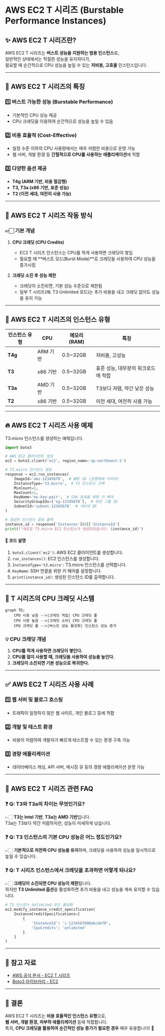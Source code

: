 # AWS EC2 T 시리즈 (Burstable Performance Instances)

## ✨ AWS EC2 T 시리즈란?
AWS EC2 T 시리즈는 **버스트 성능을 지원하는 범용 인스턴스**로,  
일반적인 상태에서는 적절한 성능을 유지하다가,  
필요할 때 순간적으로 CPU 성능을 높일 수 있는 **저비용, 고효율** 인스턴스입니다.

---

## 📌 AWS EC2 T 시리즈의 특징
### 1️⃣ **버스트 가능한 성능 (Burstable Performance)**
- 기본적인 CPU 성능 제공
- CPU 크레딧을 이용하여 순간적으로 성능을 높일 수 있음

### 2️⃣ **비용 효율적 (Cost-Effective)**
- 일정 수준 이하의 CPU 사용량에서는 매우 저렴한 비용으로 운영 가능
- 웹 서버, 개발 환경 등 **간헐적으로 CPU를 사용하는 애플리케이션**에 적합

### 3️⃣ **다양한 옵션 제공**
- **T4g (ARM 기반, 비용 절감형)**
- **T3, T3a (x86 기반, 표준 성능)**
- **T2 (이전 세대, 여전히 사용 가능)**

---

## 🚀 AWS EC2 T 시리즈 작동 방식
### 👉🏻 **기본 개념**
1. **CPU 크레딧 (CPU Credits)**
    - EC2 T 시리즈 인스턴스는 CPU를 적게 사용하면 크레딧이 쌓임
    - 필요할 때 **버스트 모드(Burst Mode)**로 크레딧을 사용하여 CPU 성능을 증가시킴

2. **크레딧 소진 후 성능 제한**
    - 크레딧이 소진되면, 기본 성능 수준으로 제한됨
    - 일부 T 시리즈(예: T3 Unlimited 모드)는 추가 비용을 내고 크레딧 없이도 성능을 유지 가능

---

## 🔹 AWS EC2 T 시리즈의 인스턴스 유형

| 인스턴스 유형 | CPU | 메모리 (RAM) | 특징 |
|--------------|-----|-------------|-----------------|
| **T4g** | ARM 기반 | 0.5~32GB | 저비용, 고성능 |
| **T3** | x86 기반 | 0.5~32GB | 표준 성능, 대부분의 워크로드에 적합 |
| **T3a** | AMD 기반 | 0.5~32GB | T3보다 저렴, 약간 낮은 성능 |
| **T2** | x86 기반 | 0.5~32GB | 이전 세대, 여전히 사용 가능 |

---

## 🔥 AWS EC2 T 시리즈 사용 예제
T3.micro 인스턴스를 생성하는 예제입니다.

```python
import boto3

# AWS EC2 클라이언트 생성
ec2 = boto3.client('ec2', region_name='ap-northeast-2')

# T3.micro 인스턴스 생성
response = ec2.run_instances(
    ImageId='ami-12345678',  # AMI ID (운영체제 이미지)
    InstanceType='t3.micro',  # T3 인스턴스 선택
    MinCount=1,
    MaxCount=1,
    KeyName='my-key-pair',  # SSH 접속을 위한 키 페어
    SecurityGroupIds=['sg-12345678'],  # 보안 그룹 ID
    SubnetId='subnet-12345678'  # 서브넷 ID
)

# 생성된 인스턴스 정보 출력
instance_id = response['Instances'][0]['InstanceId']
print(f"새로운 T3.micro EC2 인스턴스가 생성되었습니다: {instance_id}")
```

#### 📌 **코드 설명**
1. `boto3.client('ec2')`: AWS EC2 클라이언트를 생성합니다.
2. `run_instances()`: EC2 인스턴스를 생성합니다.
3. `InstanceType='t3.micro'`: T3.micro 인스턴스를 선택합니다.
4. `KeyName`: SSH 연결을 위한 키 페어를 설정합니다.
5. `print(instance_id)`: 생성된 인스턴스 ID를 출력합니다.

---

## 🔹 T 시리즈의 CPU 크레딧 시스템

```mermaid
graph TD;
    CPU 사용 낮음 -->|크레딧 적립| CPU 크레딧 풀
    CPU 사용 높음 -->|크레딧 소비| CPU 크레딧 풀
    CPU 크레딧 풀 -->|버스트 성능 활성화| 인스턴스 성능 증가
```

### 💡 **CPU 크레딧 개념**
1. **CPU를 적게 사용하면 크레딧이 쌓인다.**
2. **CPU를 많이 사용할 때, 크레딧을 사용하여 성능을 높인다.**
3. **크레딧이 소진되면 기본 성능으로 복귀한다.**

---

## ✅ AWS EC2 T 시리즈 사용 사례

### 1️⃣ **웹 서버 및 블로그 호스팅**
- 트래픽이 일정하지 않은 웹 사이트, 개인 블로그 등에 적합

### 2️⃣ **개발 및 테스트 환경**
- 비용이 저렴하여 개발자가 빠르게 테스트할 수 있는 환경 구축 가능

### 3️⃣ **경량 애플리케이션**
- 데이터베이스 캐싱, API 서버, 메시징 큐 등의 경량 애플리케이션 운영 가능

---

## 🌟 AWS EC2 T 시리즈 관련 FAQ
### ❓ **Q: T3와 T3a의 차이는 무엇인가요?**
👉🏻 **T3는 Intel 기반**, **T3a는 AMD 기반**입니다.  
T3a는 T3보다 약간 저렴하지만, 성능이 미세하게 낮습니다.

### ❓ **Q: T3 인스턴스의 기본 CPU 성능은 어느 정도인가요?**
👉🏻 **기본적으로 저전력 CPU 성능을 유지**하며, 크레딧을 사용하여 성능을 일시적으로 높일 수 있습니다.

### ❓ **Q: T 시리즈 인스턴스에서 크레딧을 초과하면 어떻게 되나요?**
👉🏻 **크레딧이 소진되면 CPU 성능이 제한**됩니다.  
하지만 **T3 Unlimited 옵션**을 활성화하면 추가 비용을 내고 성능을 계속 유지할 수 있습니다.

```python
# T3 인스턴스 Unlimited 모드 활성화
ec2.modify_instance_credit_specification(
    InstanceCreditSpecifications=[
        {
            'InstanceId': 'i-1234567890abcdef0',
            'CpuCredits': 'unlimited'
        }
    ]
)
```

---

## 🔗 참고 자료
- [AWS 공식 문서 - EC2 T 시리즈](https://aws.amazon.com/ec2/instance-types/t3/)
- [Boto3 라이브러리 - EC2](https://boto3.amazonaws.com/v1/documentation/api/latest/reference/services/ec2.html)

---

## 🎯 결론
AWS EC2 T 시리즈는 **비용 효율적인 인스턴스 유형**으로,  
**웹 서버, 개발 환경, 저부하 애플리케이션** 등에 적합합니다.  
특히, **CPU 크레딧을 활용하여 순간적인 성능 증가가 필요한 경우** 매우 유용합니다! 🚀
